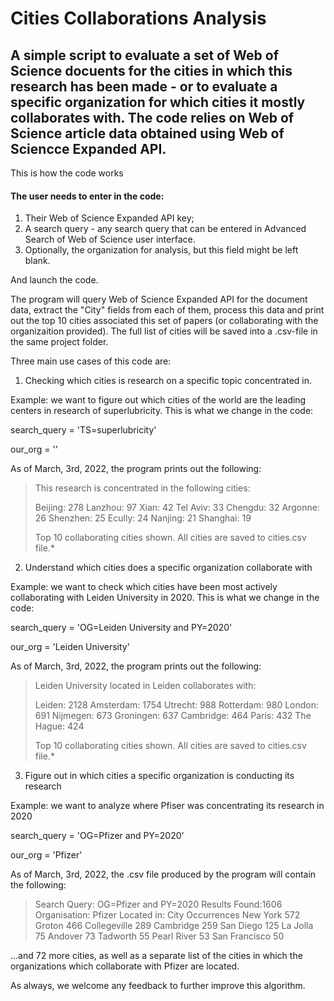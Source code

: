 # Cities Collaborations Analysis


## A simple script to evaluate a set of Web of Science docuents for the cities in which this research has been made - or to evaluate a specific organization for which cities it mostly collaborates with. The code relies on Web of Science article data obtained using Web of Sciencce Expanded API.

This is how the code works

#### The user needs to enter in the code:
1. Their Web of Science Expanded API key;
2. A search query - any search query that can be entered in Advanced Search of Web of Science user interface.
3. Optionally, the organization for analysis, but this field might be left blank.

And launch the code.

The program will query Web of Science Expanded API for the document data, extract the "City" fields from each of them, process this data and print out the top 10 cities associated this set of papers (or collaborating with the organizaition provided). The full list of cities will be saved into a .csv-file in the same project folder.

Three main use cases of this code are:
1. Checking which cities is research on a specific topic concentrated in.

Example: we want to figure out which cities of the world are the leading centers in research of superlubricity. This is what we change in the code:

search_query = 'TS=superlubricity'

our_org = ''

As of March, 3rd, 2022, the program prints out the following:

> This research is concentrated in the following cities:
> 
> Beijing: 278
> Lanzhou: 97
> Xian: 42
> Tel Aviv: 33
> Chengdu: 32
> Argonne: 26
> Shenzhen: 25
> Ecully: 24
> Nanjing: 21
> Shanghai: 19
> 
> Top 10 collaborating cities shown. All cities are saved to cities.csv file.*


2. Understand which cities does a specific organization collaborate with

Example: we want to check which cities have been most actively collaborating with Leiden University in 2020. This is what we change in the code:

search_query = 'OG=Leiden University and PY=2020'

our_org = 'Leiden University'

As of March, 3rd, 2022, the program prints out the following:

> Leiden University located in Leiden collaborates with:
>
> Leiden: 2128
> Amsterdam: 1754
> Utrecht: 988
> Rotterdam: 980
> London: 691
> Nijmegen: 673
> Groningen: 637
> Cambridge: 464
> Paris: 432
> The Hague: 424
>
> Top 10 collaborating cities shown. All cities are saved to cities.csv file.*


3. Figure out in which cities a specific organization is conducting its research

Example: we want to analyze where Pfiser was concentrating its research in 2020

search_query = 'OG=Pfizer and PY=2020'

our_org = 'Pfizer'

As of March, 3rd, 2022, the .csv file produced by the program will contain the following:

> Search Query:	OG=Pfizer and PY=2020
> Results Found:1606
> Organisation:	Pfizer
> Located in:
> City		Occurrences
> New York	572
> Groton	466
> Collegeville	289
> Cambridge	259
> San Diego	125
> La Jolla	75
> Andover	73
> Tadworth	55
> Pearl River	53
> San Francisco	50

...and 72 more cities, as well as a separate list of the cities in which the organizations which collaborate with Pfizer are located.


As always, we welcome any feedback to further improve this algorithm.